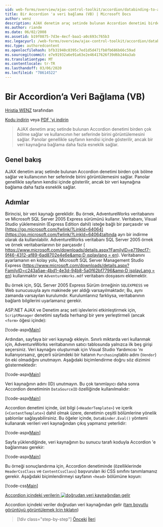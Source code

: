 ```yaml
---
uid: web-forms/overview/ajax-control-toolkit/accordion/databinding-to-an-accordion-vb
title: Bir Accordion 'a veri bağlama (VB) | Microsoft Docs
author: wenz
description: AJAX denetim araç setinde bulunan Accordion denetimi birden çok bölme sağlar ve kullanıcının her seferinde birini görüntülemesini sağlar. Panolar genellikle w olarak bildiriliyor...
ms.author: riande
ms.date: 06/02/2008
ms.assetid: b19f0875-7d3e-4ecf-baa1-a0c693c765b3
msc.legacyurl: /web-forms/overview/ajax-control-toolkit/accordion/databinding-to-an-accordion-vb
msc.type: authoredcontent
ms.openlocfilehash: bfb31940c0395c7ed1d5d471fb8fb686b66c59ad
ms.sourcegitcommit: e7e91932a6e91a63e2e46417626f39d6b244a3ab
ms.translationtype: MT
ms.contentlocale: tr-TR
ms.lasthandoff: 03/06/2020
ms.locfileid: "78614522"
---
```

# <a name="databinding-to-an-accordion-vb"></a>Bir Accordion’a Veri Bağlama (VB)

[Hristia WENZ](https://github.com/wenz) tarafından

[Kodu indirin](https://download.microsoft.com/download/5/6/d/56d50cef-2011-4c8f-9891-7edc6dc57df9/Accordion1.vb.zip) veya [PDF 'yi indirin](https://download.microsoft.com/download/6/7/1/6718d452-ff89-4d3f-a90e-c74ec2d636a3/accordion1VB.pdf)

> AJAX denetim araç setinde bulunan Accordion denetimi birden çok bölme sağlar ve kullanıcının her seferinde birini görüntülemesini sağlar. Panolar genellikle sayfanın kendisi içinde gösterilir, ancak bir veri kaynağına bağlama daha fazla esneklik sağlar.

## <a name="overview"></a>Genel bakış

AJAX denetim araç setinde bulunan Accordion denetimi birden çok bölme sağlar ve kullanıcının her seferinde birini görüntülemesini sağlar. Panolar genellikle sayfanın kendisi içinde gösterilir, ancak bir veri kaynağına bağlama daha fazla esneklik sağlar.

## <a name="steps"></a>Adımlar

Birincisi, bir veri kaynağı gereklidir. Bu örnek, AdventureWorks veritabanını ve Microsoft SQL Server 2005 Express sürümünü kullanır. Veritabanı, Visual Studio yüklemesinin (Express Edition dahil) isteğe bağlı bir parçasıdır ve [https://go.microsoft.com/fwlink/?LinkId=64064](https://go.microsoft.com/fwlink/?LinkId=64064)altında ayrı bir indirme olarak da kullanılabilir. AdventureWorks veritabanı SQL Server 2005 örnek ve örnek veritabanlarının bir parçasıdır ( [https://www.microsoft.com/downloads/details.aspx?FamilyID=e719ecf7-9f46-4312-af89-6ad8702e4e6e&amp;D ısplaylang = en](https://www.microsoft.com/downloads/details.aspx?FamilyID=e719ecf7-9f46-4312-af89-6ad8702e4e6e&amp;DisplayLang=en)). Veritabanını ayarlamanın en kolay yolu, Microsoft SQL Server Management Studio Express ([https://www.microsoft.com/downloads/details.aspx?FamilyID=c243a5ae-4bd1-4e3d-94b8-5a0f62bf7796&amp;D isplayLang = en](https://www.microsoft.com/downloads/details.aspx?FamilyID=c243a5ae-4bd1-4e3d-94b8-5a0f62bf7796&amp;DisplayLang=en)) kullanmaktır ve `AdventureWorks.mdf` veritabanı dosyasını eklemektir.

Bu örnek için, SQL Server 2005 Express Sürüm örneğinin `SQLEXPRESS` ve Web sunucusuyla aynı makinede yer aldığı varsayılmaktadır; Bu, aynı zamanda varsayılan kurulumdır. Kurulumlarınız farklıysa, veritabanının bağlantı bilgilerini uyarlamanız gerekir.

ASP.NET AJAX ve Denetim araç seti işlevlerini etkinleştirmek için, `ScriptManager` denetimi sayfada herhangi bir yere yerleştirmeli (ancak `<form>` öğesi içinde):

[!code-aspx[Main](databinding-to-an-accordion-vb/samples/sample1.aspx)]

Ardından, sayfaya bir veri kaynağı ekleyin. Sınırlı miktarda veri kullanmak için, AdventureWorks veritabanının satıcı tablosunda yalnızca ilk beş girişi seçersiniz. Veri kaynağını oluşturmak için Visual Studio Yardımcısı 'nı kullanıyorsanız, geçerli sürümdeki bir hatanın `Purchasing`tablo adını (`Vendor`) ön eki olmadığını unutmayın. Aşağıdaki biçimlendirme doğru söz dizimini göstermektedir:

[!code-aspx[Main](databinding-to-an-accordion-vb/samples/sample2.aspx)]

Veri kaynağının adını (ID) unutmayın. Bu çok tanımlayıcı daha sonra Accordion denetiminin `DataSourceID` özelliğinde kullanılmalıdır:

[!code-aspx[Main](databinding-to-an-accordion-vb/samples/sample3.aspx)]

Accordion denetimi içinde, üst bilgi (`<HeaderTemplate>`) ve içerik (`<ContentTemplate>`) dahil olmak üzere, denetimin çeşitli bölümlerine yönelik şablonlar sağlayabilirsiniz. Bu öğeler içinde, `DataBinder.Eval()` yöntemi kullanarak verileri veri kaynağından çıkış yapmanız yeterlidir:

[!code-aspx[Main](databinding-to-an-accordion-vb/samples/sample4.aspx)]

Sayfa yüklendiğinde, veri kaynağının bu sunucu tarafı koduyla Accordion 'e bağlanması gerekir:

[!code-aspx[Main](databinding-to-an-accordion-vb/samples/sample5.aspx)]

Bu örneği sonuçlandırma için, Accordion denetiminde (özelliklerinde `HeaderCssClass` ve `ContentCssClass`) başvurulan iki CSS sınıfını tanımlamanız gerekir. Aşağıdaki biçimlendirmeyi sayfanın `<head>` bölümüne koyun:

[!code-css[Main](databinding-to-an-accordion-vb/samples/sample6.css)]

[Accordion içindeki verilerin ![doğrudan veri kaynağından gelir](databinding-to-an-accordion-vb/_static/image2.png)](databinding-to-an-accordion-vb/_static/image1.png)

Accordion içindeki veriler doğrudan veri kaynağından gelir ([tam boyutlu görüntüyü görüntülemek Için tıklatın](databinding-to-an-accordion-vb/_static/image3.png))

> [!div class="step-by-step"]
> [Önceki](dynamically-adding-an-accordion-pane-cs.md)
> [İleri](dynamically-adding-an-accordion-pane-vb.md)
